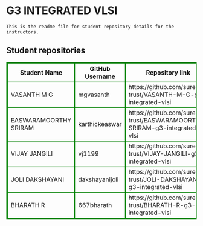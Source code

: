 # G3 INTEGRATED VLSI
    This is the readme file for student repository details for the instructors.
## Student repositories 
<table style="border : 2px solid green; width:100%;">
<tr >
<th style="border : 2px solid green;">Student Name</th>
<th style="border : 2px solid green;">GitHub Username</th>
<th style="border : 2px solid green;">Repository link</th>
</tr>
<tr style="border : 2px solid green;">
<td style="border : 2px solid green;">VASANTH M G</td> 

<td style="border : 2px solid green;">mgvasanth</td> 

<td style="border : 2px solid green;">https://github.com/sure-trust/VASANTH-M-G-g3-integrated-vlsi</td> 
</tr>

<tr style="border : 2px solid green;">
<td style="border : 2px solid green;">EASWARAMOORTHY SRIRAM</td> 

<td style="border : 2px solid green;">karthickeaswar</td> 

<td style="border : 2px solid green;">https://github.com/sure-trust/EASWARAMOORTHY-SRIRAM-g3-integrated-vlsi</td> 
</tr>

<tr style="border : 2px solid green;">
<td style="border : 2px solid green;">VIJAY JANGILI</td> 

<td style="border : 2px solid green;">vj1199</td> 

<td style="border : 2px solid green;">https://github.com/sure-trust/VIJAY-JANGILI-g3-integrated-vlsi</td> 
</tr>

<tr style="border : 2px solid green;">
<td style="border : 2px solid green;">JOLI DAKSHAYANI</td> 

<td style="border : 2px solid green;">dakshayanijoli</td> 

<td style="border : 2px solid green;">https://github.com/sure-trust/JOLI-DAKSHAYANI-g3-integrated-vlsi</td> 
</tr>

<tr style="border : 2px solid green;">
<td style="border : 2px solid green;">BHARATH R</td> 

<td style="border : 2px solid green;">667bharath</td> 

<td style="border : 2px solid green;">https://github.com/sure-trust/BHARATH-R-g3-integrated-vlsi</td> 
</tr>
